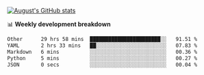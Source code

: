 
[![August's GitHub stats](https://github-readme-stats.vercel.app/api?username=zou-weidong&show_icons=true&theme=radical)](https://github.com/zou-weidong)


📊 **Weekly development breakdown**
<!--START_SECTION:waka-->

```txt
Other      29 hrs 58 mins  ███████████████████████░░   91.51 %
YAML       2 hrs 33 mins   ██░░░░░░░░░░░░░░░░░░░░░░░   07.83 %
Markdown   6 mins          ░░░░░░░░░░░░░░░░░░░░░░░░░   00.36 %
Python     5 mins          ░░░░░░░░░░░░░░░░░░░░░░░░░   00.27 %
JSON       0 secs          ░░░░░░░░░░░░░░░░░░░░░░░░░   00.04 %
```

<!--END_SECTION:waka-->
